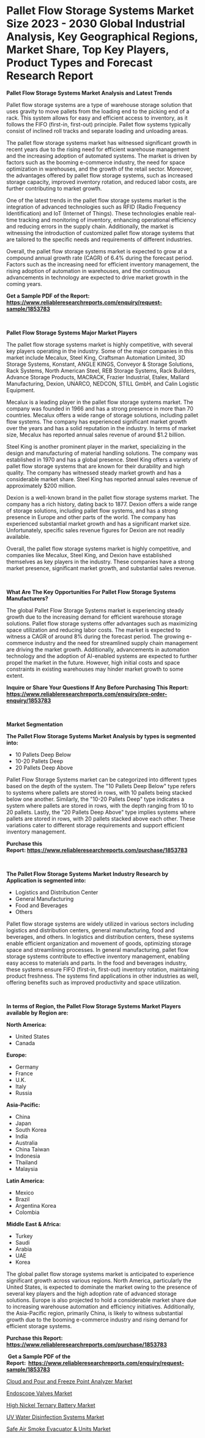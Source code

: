 <p><h1>Pallet Flow Storage Systems Market Size 2023 - 2030 Global Industrial Analysis, Key Geographical Regions, Market Share, Top Key Players, Product Types and Forecast Research Report</h1></p><p><strong>Pallet Flow Storage Systems Market Analysis and Latest Trends</strong></p>
<p><p>Pallet flow storage systems are a type of warehouse storage solution that uses gravity to move pallets from the loading end to the picking end of a rack. This system allows for easy and efficient access to inventory, as it follows the FIFO (first-in, first-out) principle. Pallet flow systems typically consist of inclined roll tracks and separate loading and unloading areas.</p><p>The pallet flow storage systems market has witnessed significant growth in recent years due to the rising need for efficient warehouse management and the increasing adoption of automated systems. The market is driven by factors such as the booming e-commerce industry, the need for space optimization in warehouses, and the growth of the retail sector. Moreover, the advantages offered by pallet flow storage systems, such as increased storage capacity, improved inventory rotation, and reduced labor costs, are further contributing to market growth.</p><p>One of the latest trends in the pallet flow storage systems market is the integration of advanced technologies such as RFID (Radio Frequency Identification) and IoT (Internet of Things). These technologies enable real-time tracking and monitoring of inventory, enhancing operational efficiency and reducing errors in the supply chain. Additionally, the market is witnessing the introduction of customized pallet flow storage systems that are tailored to the specific needs and requirements of different industries.</p><p>Overall, the pallet flow storage systems market is expected to grow at a compound annual growth rate (CAGR) of 6.4% during the forecast period. Factors such as the increasing need for efficient inventory management, the rising adoption of automation in warehouses, and the continuous advancements in technology are expected to drive market growth in the coming years.</p></p>
<p><strong>Get a Sample PDF of the Report:&nbsp; <a href="https://www.reliableresearchreports.com/enquiry/request-sample/1853783">https://www.reliableresearchreports.com/enquiry/request-sample/1853783</a></strong></p>
<p>&nbsp;</p>
<p><strong>Pallet Flow Storage Systems Major Market Players</strong></p>
<p><p>The pallet flow storage systems market is highly competitive, with several key players operating in the industry. Some of the major companies in this market include Mecalux, Steel King, Craftsman Automation Limited, 3D Storage Systems, Konstant, ANGLE KINGS, Conveyor & Storage Solutions, Rack Systems, North American Steel, REB Storage Systems, Rack Builders, Advance Storage Products, MACRACK, Frazier Industrial, Etalex, Mallard Manufacturing, Dexion, UNARCO, NEDCON, STILL GmbH, and Calin Logistic Equipment.</p><p>Mecalux is a leading player in the pallet flow storage systems market. The company was founded in 1966 and has a strong presence in more than 70 countries. Mecalux offers a wide range of storage solutions, including pallet flow systems. The company has experienced significant market growth over the years and has a solid reputation in the industry. In terms of market size, Mecalux has reported annual sales revenue of around $1.2 billion.</p><p>Steel King is another prominent player in the market, specializing in the design and manufacturing of material handling solutions. The company was established in 1970 and has a global presence. Steel King offers a variety of pallet flow storage systems that are known for their durability and high quality. The company has witnessed steady market growth and has a considerable market share. Steel King has reported annual sales revenue of approximately $200 million.</p><p>Dexion is a well-known brand in the pallet flow storage systems market. The company has a rich history, dating back to 1877. Dexion offers a wide range of storage solutions, including pallet flow systems, and has a strong presence in Europe and other parts of the world. The company has experienced substantial market growth and has a significant market size. Unfortunately, specific sales revenue figures for Dexion are not readily available.</p><p>Overall, the pallet flow storage systems market is highly competitive, and companies like Mecalux, Steel King, and Dexion have established themselves as key players in the industry. These companies have a strong market presence, significant market growth, and substantial sales revenue.</p></p>
<p>&nbsp;</p>
<p><strong>What Are The Key Opportunities For Pallet Flow Storage Systems Manufacturers?</strong></p>
<p><p>The global Pallet Flow Storage Systems market is experiencing steady growth due to the increasing demand for efficient warehouse storage solutions. Pallet flow storage systems offer advantages such as maximizing space utilization and reducing labor costs. The market is expected to witness a CAGR of around 8% during the forecast period. The growing e-commerce industry and the need for streamlined supply chain management are driving the market growth. Additionally, advancements in automation technology and the adoption of AI-enabled systems are expected to further propel the market in the future. However, high initial costs and space constraints in existing warehouses may hinder market growth to some extent.</p></p>
<p><strong>Inquire or Share Your Questions If Any Before Purchasing This Report: <a href="https://www.reliableresearchreports.com/enquiry/pre-order-enquiry/1853783">https://www.reliableresearchreports.com/enquiry/pre-order-enquiry/1853783</a></strong></p>
<p>&nbsp;</p>
<p><strong>Market Segmentation</strong></p>
<p><strong>The Pallet Flow Storage Systems Market Analysis by types is segmented into:</strong></p>
<p><ul><li>10 Pallets Deep Below</li><li>10-20 Pallets Deep</li><li>20 Pallets Deep Above</li></ul></p>
<p><p>Pallet Flow Storage Systems market can be categorized into different types based on the depth of the system. The "10 Pallets Deep Below" type refers to systems where pallets are stored in rows, with 10 pallets being stacked below one another. Similarly, the "10-20 Pallets Deep" type indicates a system where pallets are stored in rows, with the depth ranging from 10 to 20 pallets. Lastly, the "20 Pallets Deep Above" type implies systems where pallets are stored in rows, with 20 pallets stacked above each other. These variations cater to different storage requirements and support efficient inventory management.</p></p>
<p><strong>Purchase this Report:&nbsp;<a href="https://www.reliableresearchreports.com/purchase/1853783">https://www.reliableresearchreports.com/purchase/1853783</a></strong></p>
<p>&nbsp;</p>
<p><strong>The Pallet Flow Storage Systems Market Industry Research by Application is segmented into:</strong></p>
<p><ul><li>Logistics and Distribution Center</li><li>General Manufacturing</li><li>Food and Beverages</li><li>Others</li></ul></p>
<p><p>Pallet flow storage systems are widely utilized in various sectors including logistics and distribution centers, general manufacturing, food and beverages, and others. In logistics and distribution centers, these systems enable efficient organization and movement of goods, optimizing storage space and streamlining processes. In general manufacturing, pallet flow storage systems contribute to effective inventory management, enabling easy access to materials and parts. In the food and beverages industry, these systems ensure FIFO (first-in, first-out) inventory rotation, maintaining product freshness. The systems find applications in other industries as well, offering benefits such as improved productivity and space utilization.</p></p>
<p>&nbsp;</p>
<p><strong>In terms of Region, the Pallet Flow Storage Systems Market Players available by Region are:</strong></p>
<p>
    <p> <strong> North America: </strong>
        <ul>
            <li>United States</li>
            <li>Canada</li>
        </ul>
        </p> 
    <p> <strong> Europe: </strong>
        <ul>
            <li>Germany</li>
            <li>France</li>
            <li>U.K.</li>
            <li>Italy</li>
            <li>Russia</li>
        </ul>
        </p> 
    <p> <strong> Asia-Pacific: </strong>
        <ul>
            <li>China</li>
            <li>Japan</li>
            <li>South Korea</li>
            <li>India</li>
            <li>Australia</li>
            <li>China Taiwan</li>
            <li>Indonesia</li>
            <li>Thailand</li>
            <li>Malaysia</li>
        </ul>
        </p> 
    <p> <strong> Latin America: </strong>
        <ul>
            <li>Mexico</li>
            <li>Brazil</li>
            <li>Argentina Korea</li>
            <li>Colombia</li>
        </ul>
        </p> 
    <p> <strong> Middle East & Africa: </strong>
        <ul>
            <li>Turkey</li>
            <li>Saudi</li>
            <li>Arabia</li>
            <li>UAE</li>
            <li>Korea</li>
        </ul>
    </p>
    </p>
<p><p>The global pallet flow storage systems market is anticipated to experience significant growth across various regions. North America, particularly the United States, is expected to dominate the market owing to the presence of several key players and the high adoption rate of advanced storage solutions. Europe is also projected to hold a considerable market share due to increasing warehouse automation and efficiency initiatives. Additionally, the Asia-Pacific region, primarily China, is likely to witness substantial growth due to the booming e-commerce industry and rising demand for efficient storage systems.</p></p>
<p><strong>Purchase this Report: <a href="https://www.reliableresearchreports.com/purchase/1853783">https://www.reliableresearchreports.com/purchase/1853783</a></strong></p>
<p>&nbsp;<strong>Get a Sample PDF of the Report:&nbsp;&nbsp;<a href="https://www.reliableresearchreports.com/enquiry/request-sample/1853783">https://www.reliableresearchreports.com/enquiry/request-sample/1853783</a></strong></p>
<p><strong></strong></p>
<p><p><a href="https://www.linkedin.com/pulse/cloud-pour-freeze-point-analyzer-market-challenges-opportunities-wt6yf/">Cloud and Pour and Freeze Point Analyzer Market</a></p><p><a href="https://medium.com/@grab.track.out/analyzing-endoscope-valves-market-global-industry-perspective-and-forecast-2023-to-2030-46fb311a5134">Endoscope Valves Market</a></p><p><a href="https://github.com/jhonwin654/Market-Research-Report-List-1/blob/main/high-nickel-ternary-battery-market.md">High Nickel Ternary Battery Market</a></p><p><a href="https://github.com/smritireportprime/Market-Research-Report-List-1/blob/main/uv-water-disinfection-systems-market.md">UV Water Disinfection Systems Market</a></p><p><a href="https://medium.com/@plan.sock.color/safe-air-smoke-evacuator-units-market-report-reveals-the-latest-trends-and-growth-opportunities-093cd0b36396">Safe Air Smoke Evacuator & Units Market</a></p></p>